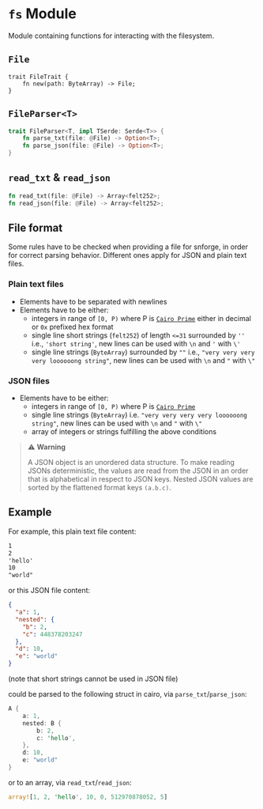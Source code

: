 # `fs` Module

Module containing functions for interacting with the filesystem.

## `File`
```
trait FileTrait {
    fn new(path: ByteArray) -> File;
}
```

## `FileParser<T>`
```rust
trait FileParser<T, impl TSerde: Serde<T>> {
    fn parse_txt(file: @File) -> Option<T>;
    fn parse_json(file: @File) -> Option<T>;
}
```

## `read_txt` & `read_json`
```rust
fn read_txt(file: @File) -> Array<felt252>;
fn read_json(file: @File) -> Array<felt252>;
```


## File format
Some rules have to be checked when providing a file for snforge, in order for correct parsing behavior.
Different ones apply for JSON and plain text files.

### Plain text files
- Elements have to be separated with newlines
- Elements have to be either:
  - integers in range of `[0, P)` where P is [`Cairo Prime`](https://book.cairo-lang.org/ch02-02-data-types.html?highlight=prime#felt-type) either in decimal or `0x` prefixed hex format
  - single line short strings (`felt252`) of length `<=31` surrounded by `''` i.e., `'short string'`, new lines can be used with `\n` and `'` with `\'`
  - single line strings (`ByteArray`) surrounded by `""` i.e., `"very very very very loooooong string"`, new lines can be used with `\n` and `"` with `\"`


### JSON files
- Elements have to be either:
  - integers in range of `[0, P)` where P is [`Cairo Prime`](https://book.cairo-lang.org/ch02-02-data-types.html?highlight=prime#felt-type)
  - single line strings (`ByteArray`) i.e. `"very very very very loooooong string"`, new lines can be used with `\n` and `"` with `\"`
  - array of integers or strings fulfilling the above conditions

> ⚠️ **Warning**
>
> A JSON object is an unordered data structure. To make reading JSONs deterministic, the values are read from the JSON in an order that is alphabetical in respect to JSON keys.
> Nested JSON values are sorted by the flattened format keys `(a.b.c)`.


## Example
 
For example, this plain text file content:
```txt
1
2
'hello'
10
"world"
```
or this JSON file content:
```json
{
  "a": 1,
  "nested": {
    "b": 2,
    "c": 448378203247
  },
  "d": 10,
  "e": "world"
}
``` 

(note that short strings cannot be used in JSON file)

could be parsed to the following struct in cairo, via `parse_txt`/`parse_json`:
```rust
A {
    a: 1, 
    nested: B {
        b: 2,
        c: 'hello',
    }, 
    d: 10,
    e: "world"
}
```

or to an array, via `read_txt`/`read_json`:
```rust
array![1, 2, 'hello', 10, 0, 512970878052, 5]
```